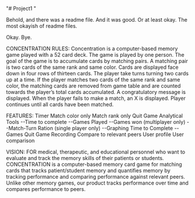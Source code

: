 "# Project1 " 

Behold, and there was a readme file.  And it was good.  Or at least okay.  The most okayish of readme files.

Okay.  Bye.

CONCENTRATION RULES:
Concentration is a computer-based memory game played with a 52 card deck.
The game is played by one person.
The goal of the game is to accumulate cards by matching pairs.
A matching pair is two cards of the same rank and same color.
Cards are displayed face down in four rows of thirteen cards.
The player take turns turning two cards up at a time.
If the player matches two cards of the same rank and same color, the matching cards are removed from game table and are counted towards the player’s total cards accumulated.  A congratulatory message is displayed.
When the player fails to make a match, an X is displayed.
Player continues until all cards have been matched. 

FEATURES:
Timer
Match color only
Match rank only
Quit Game
Analytical Tools
--Time to complete
--Games Played
--Games won (multiplayer only)
--Match-Turn Ration (single player only)
--Graphing Time to Complete
--Games Quit
Game Recording
Compare to relevant peers
User profile
User comparison

VISION:
FOR medical, therapeutic, and educational personnel who want to evaluate and track the memory skills of their patients or students.  CONCENTRATION is a computer-based memory card game for matching cards that tracks patient/student memory and quantifies memory by tracking performance and comparing performance against relevant peers.  Unlike other memory games, our product tracks performance over time and compares performance to peers.
